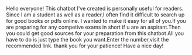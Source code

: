 Hello everyone!
This chatbot I've created is personally useful for readers. Since I am a student as well as a reader,I often find it difficult to search up for good books or pdfs online.
I wanted to make it easy for all of you.If you are preparing for any competive exams in short if u are an aspirant.Then you could get good sources for your preparation from this chatbot
All you have to do is just type the book you want.Enter the number,visit the recommended link.
thank you for your patience! Have a nice day!
